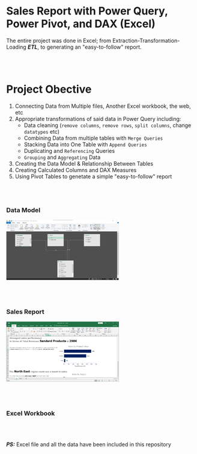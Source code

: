 # Sales Report with Power Query, Power Pivot, and DAX (Excel)
The entire project was done in Excel; from Extraction-Transformation-Loading **_ETL_**, to generating an "easy-to-follow" report.


&nbsp;&nbsp;  
&nbsp;&nbsp;  


# Project Obective

1.	Connecting Data from Multiple files, Another Excel workbook, the web, etc
2.	Appropriate transformations of said data in Power Query including:
    * Data cleaning (`remove columns`, `remove rows`, `split columns`, change `datatypes` etc)
    * Combining Data from multiple tables with `Merge Queries`
    * Stacking Data into One Table with `Append Queries`
    * Duplicating and `Referencing` Queries
    * `Grouping` and `Aggregating` Data
4.	Creating the Data Model & Relationship Between Tables
5.	Creating Calculated Columns and DAX Measures
7.	Using Pivot Tables to genetate a simple "easy-to-follow" report



&nbsp;&nbsp;  
&nbsp;&nbsp;  



### Data Model
<img
  src="https://github.com/EnuelOB-1/Portfolio-projects/blob/main/Sales-report%20with%20Power%20Query%2C%20Power%20Pivot%2C%20and%20DAX%20(Excel)/Data%20model.jpg"
  alt="Data Model"
  title="Data Model"
  style="display: inline-block; margin: 0 auto; max-width: 300px">

&nbsp;&nbsp;  
&nbsp;&nbsp;  



### Sales Report
<img
  src="https://github.com/EnuelOB-1/Portfolio-projects/blob/main/Sales-report%20with%20Power%20Query%2C%20Power%20Pivot%2C%20and%20DAX%20(Excel)/Report.jpg"
  alt="Sales Report"
  title="Sales Report"
  style="display: inline-block; margin: 0 auto; max-width: 300px">


&nbsp;&nbsp;  
&nbsp;&nbsp;  


### Excel Workbook

&nbsp;&nbsp;  
&nbsp;&nbsp;  




**_PS:_** Excel file and all the data have been included in this repository
<!--Click [*Here*]() to view the full code-->

